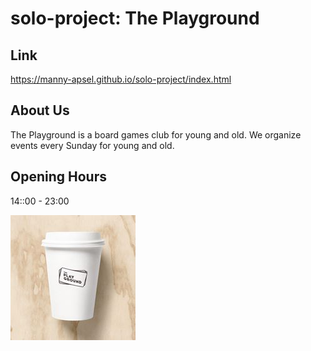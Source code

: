 # solo-project: The Playground

## Link
https://manny-apsel.github.io/solo-project/index.html

## About Us
The Playground is a board games club for young and old. We organize events every Sunday for young and old.

## Opening Hours
14::00 - 23:00

![alt text](https://github.com/Manny-Apsel/solo-project/blob/master/assets/images/logo)
